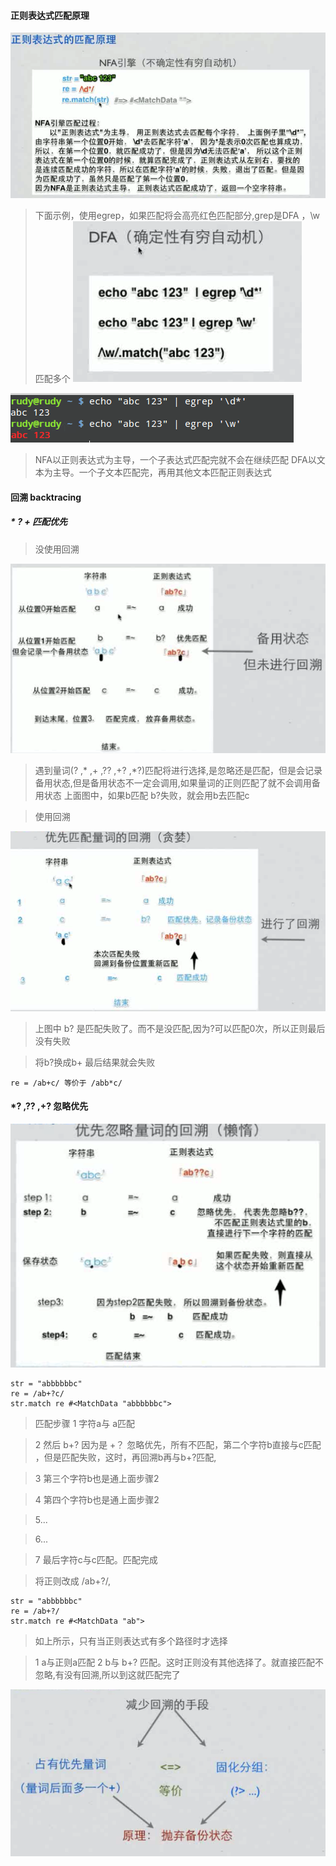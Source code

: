#### 正则表达式匹配原理

![](n1.png)
> 下面示例，使用egrep，如果匹配将会高亮红色匹配部分,grep是DFA ，\w匹配多个
![](n2.png)
	
![](n3.png)

> NFA以正则表达式为主导，一个子表达式匹配完就不会在继续匹配
>DFA以文本为主导。一个子文本匹配完，再用其他文本匹配正则表达式


#### 回溯 backtracing

##### * ? + 匹配优先

> 没使用回溯

![](n4.png)
> 遇到量词(? ,* ,+ ,?? ,+? ,*?)匹配将进行选择,是忽略还是匹配，但是会记录备用状态,但是备用状态不一定会调用,如果量词的正则匹配了就不会调用备用状态
> 上面图中，如果b匹配 b?失败，就会用b去匹配c

> 使用回溯

![](n5.png)

> 上图中 b? 是匹配失败了。而不是没匹配,因为?可以匹配0次，所以正则最后没有失败

>将b?换成b+ 最后结果就会失败

	re = /ab+c/ 等价于 /abb*c/




#### *? ,?? ,+? 忽略优先

![](n6.png)

	str = "abbbbbbc"
	re = /ab+?c/
	str.match re #<MatchData "abbbbbbc">

> 匹配步骤 
>1 字符a与 a匹配  

>2 然后 b+? 因为是 +？ 忽略优先，所有不匹配，第二个字符b直接与c匹配 ，但是匹配失败，这时，再回溯b再与b+?匹配,

>3 第三个字符b也是通上面步骤2

>4 第四个字符b也是通上面步骤2

>5...

>6...

>7 最后字符c与c匹配。匹配完成

> 将正则改成 /ab+?/,
	
	str = "abbbbbbc"
	re = /ab+?/
	str.match re #<MatchData "ab">
	
> 如上所示，只有当正则表达式有多个路径时才选择 

> 1 a与正则a匹配
> 2 b与 b+? 匹配。这时正则没有其他选择了。就直接匹配不忽略,有没有回溯,所以到这就匹配完了



![](n7.png)

